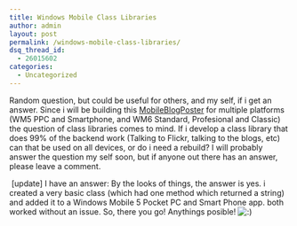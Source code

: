 ```yaml
---
title: Windows Mobile Class Libraries
author: admin
layout: post
permalink: /windows-mobile-class-libraries/
dsq_thread_id:
  - 26015602
categories:
  - Uncategorized
---
```

Random question, but could be useful for others, and my self, if i get an answer. Since i will be building this <a class href="http://www.codeplex.com/MobileBlogPoster">MobileBlogPoster</a> for multiple platforms (WM5 PPC and Smartphone, and WM6 Standard, Profesional and Classic) the question of class libraries comes to mind. If i develop a class library that does 99% of the backend work (Talking to Flickr, talking to the blogs, etc) can that be used on all devices, or do i need a rebuild? I will probably answer the question my self soon, but if anyone out there has an answer, please leave a comment. 

&nbsp;[update] I have an answer: By the looks of things, the answer is yes. i created a very basic class (which had one method which returned a string) and added it to a Windows Mobile 5 Pocket PC and Smart Phone app. both worked without an issue. So, there you go! Anythings posible! <img src="http://blog.lotas-smartman.net/wp-includes/images/smilies/icon_smile.gif" alt=":)" class="wp-smiley" />